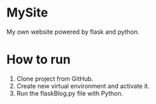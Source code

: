 # MySite
My own website powered by flask and python.

# How to run
1. Clone project from GitHub.
2. Create new virtual environment and activate it.
3. Run the flaskBlog.py file with Python.
